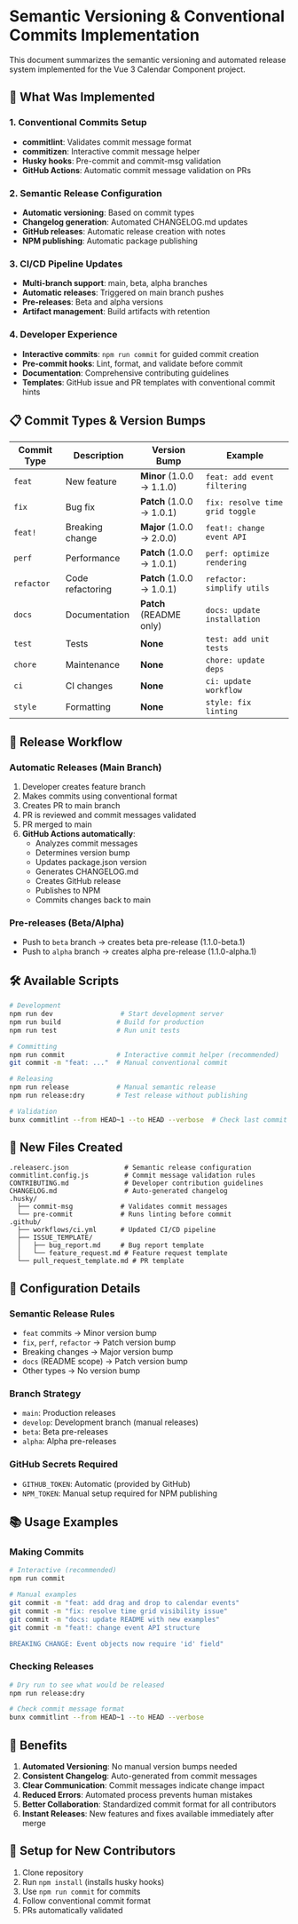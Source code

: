 # Semantic Versioning & Conventional Commits Implementation

This document summarizes the semantic versioning and automated release system implemented for the Vue 3 Calendar Component project.

## 🎯 What Was Implemented

### 1. Conventional Commits Setup
- **commitlint**: Validates commit message format
- **commitizen**: Interactive commit message helper
- **Husky hooks**: Pre-commit and commit-msg validation
- **GitHub Actions**: Automatic commit message validation on PRs

### 2. Semantic Release Configuration
- **Automatic versioning**: Based on commit types
- **Changelog generation**: Automated CHANGELOG.md updates
- **GitHub releases**: Automatic release creation with notes
- **NPM publishing**: Automatic package publishing

### 3. CI/CD Pipeline Updates
- **Multi-branch support**: main, beta, alpha branches
- **Automatic releases**: Triggered on main branch pushes
- **Pre-releases**: Beta and alpha versions
- **Artifact management**: Build artifacts with retention

### 4. Developer Experience
- **Interactive commits**: `npm run commit` for guided commit creation
- **Pre-commit hooks**: Lint, format, and validate before commit
- **Documentation**: Comprehensive contributing guidelines
- **Templates**: GitHub issue and PR templates with conventional commit hints

## 📋 Commit Types & Version Bumps

| Commit Type | Description | Version Bump | Example |
|-------------|-------------|--------------|---------|
| `feat` | New feature | **Minor** (1.0.0 → 1.1.0) | `feat: add event filtering` |
| `fix` | Bug fix | **Patch** (1.0.0 → 1.0.1) | `fix: resolve time grid toggle` |
| `feat!` | Breaking change | **Major** (1.0.0 → 2.0.0) | `feat!: change event API` |
| `perf` | Performance | **Patch** (1.0.0 → 1.0.1) | `perf: optimize rendering` |
| `refactor` | Code refactoring | **Patch** (1.0.0 → 1.0.1) | `refactor: simplify utils` |
| `docs` | Documentation | **Patch** (README only) | `docs: update installation` |
| `test` | Tests | **None** | `test: add unit tests` |
| `chore` | Maintenance | **None** | `chore: update deps` |
| `ci` | CI changes | **None** | `ci: update workflow` |
| `style` | Formatting | **None** | `style: fix linting` |

## 🚀 Release Workflow

### Automatic Releases (Main Branch)
1. Developer creates feature branch
2. Makes commits using conventional format
3. Creates PR to main branch
4. PR is reviewed and commit messages validated
5. PR merged to main
6. **GitHub Actions automatically**:
   - Analyzes commit messages
   - Determines version bump
   - Updates package.json version
   - Generates CHANGELOG.md
   - Creates GitHub release
   - Publishes to NPM
   - Commits changes back to main

### Pre-releases (Beta/Alpha)
- Push to `beta` branch → creates beta pre-release (1.1.0-beta.1)
- Push to `alpha` branch → creates alpha pre-release (1.1.0-alpha.1)

## 🛠️ Available Scripts

```bash
# Development
npm run dev                 # Start development server
npm run build              # Build for production
npm run test               # Run unit tests

# Committing
npm run commit             # Interactive commit helper (recommended)
git commit -m "feat: ..."  # Manual conventional commit

# Releasing
npm run release            # Manual semantic release
npm run release:dry        # Test release without publishing

# Validation
bunx commitlint --from HEAD~1 --to HEAD --verbose  # Check last commit
```

## 📁 New Files Created

```
.releaserc.json              # Semantic release configuration
commitlint.config.js         # Commit message validation rules
CONTRIBUTING.md              # Developer contribution guidelines
CHANGELOG.md                 # Auto-generated changelog
.husky/
  ├── commit-msg            # Validates commit messages
  └── pre-commit            # Runs linting before commit
.github/
  ├── workflows/ci.yml      # Updated CI/CD pipeline
  ├── ISSUE_TEMPLATE/
  │   ├── bug_report.md     # Bug report template
  │   └── feature_request.md # Feature request template
  └── pull_request_template.md # PR template
```

## 🔧 Configuration Details

### Semantic Release Rules
- `feat` commits → Minor version bump
- `fix`, `perf`, `refactor` → Patch version bump
- Breaking changes → Major version bump
- `docs` (README scope) → Patch version bump
- Other types → No version bump

### Branch Strategy
- `main`: Production releases
- `develop`: Development branch (manual releases)
- `beta`: Beta pre-releases
- `alpha`: Alpha pre-releases

### GitHub Secrets Required
- `GITHUB_TOKEN`: Automatic (provided by GitHub)
- `NPM_TOKEN`: Manual setup required for NPM publishing

## 📚 Usage Examples

### Making Commits
```bash
# Interactive (recommended)
npm run commit

# Manual examples
git commit -m "feat: add drag and drop to calendar events"
git commit -m "fix: resolve time grid visibility issue"
git commit -m "docs: update README with new examples"
git commit -m "feat!: change event API structure

BREAKING CHANGE: Event objects now require 'id' field"
```

### Checking Releases
```bash
# Dry run to see what would be released
npm run release:dry

# Check commit message format
bunx commitlint --from HEAD~1 --to HEAD --verbose
```

## 🎉 Benefits

1. **Automated Versioning**: No manual version bumps needed
2. **Consistent Changelog**: Auto-generated from commit messages
3. **Clear Communication**: Commit messages indicate change impact
4. **Reduced Errors**: Automated process prevents human mistakes
5. **Better Collaboration**: Standardized commit format for all contributors
6. **Instant Releases**: New features and fixes available immediately after merge

## 🔧 Setup for New Contributors

1. Clone repository
2. Run `npm install` (installs husky hooks)
3. Use `npm run commit` for commits
4. Follow conventional commit format
5. PRs automatically validated
